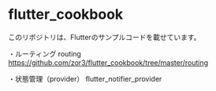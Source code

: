 # flutter_cookbook

このリポジトリは、Flutterのサンプルコードを載せています。

・ルーティング
routing
https://github.com/zor3/flutter_cookbook/tree/master/routing

・状態管理（provider）
flutter_notifier_provider
